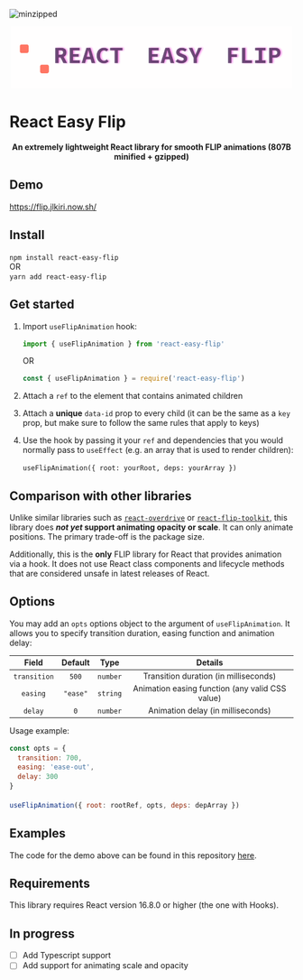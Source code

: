 ![minzipped](https://badgen.net/bundlephobia/minzip/react-easy-flip)

<p align="center">
  <img src="./assets/logo.gif" width='500px' alt='react-easy-flip animation logo' />
</p>

# React Easy Flip

<center><b>An extremely lightweight React library for smooth FLIP animations (807B minified + gzipped)</b></center>

## Demo

https://flip.jlkiri.now.sh/

## Install

`npm install react-easy-flip`  
OR  
`yarn add react-easy-flip`

## Get started

1. Import `useFlipAnimation` hook:

   ```javascript
   import { useFlipAnimation } from 'react-easy-flip'
   ```

   OR

   ```javascript
   const { useFlipAnimation } = require('react-easy-flip')
   ```

2. Attach a `ref` to the element that contains animated children
3. Attach a **unique** `data-id` prop to every child (it can be the same as a `key` prop, but make sure to follow the same rules that apply to keys)
4. Use the hook by passing it your `ref` and dependencies that you would normally pass to `useEffect` (e.g. an array that is used to render children):

   `useFlipAnimation({ root: yourRoot, deps: yourArray })`

## Comparison with other libraries

Unlike similar libraries such as [`react-overdrive`](https://github.com/berzniz/react-overdrive) or [`react-flip-toolkit`](https://github.com/aholachek/react-flip-toolkit), this library does **_not yet_ support animating opacity or scale**. It can only animate positions. The primary trade-off is the package size.

Additionally, this is the **only** FLIP library for React that provides animation via a hook. It does not use React class components and lifecycle methods that are considered unsafe in latest releases of React.

## Options

You may add an `opts` options object to the argument of `useFlipAnimation`. It allows you to specify transition duration, easing function and animation delay:

|    Field     | Default  |   Type   |                     Details                     |
| :----------: | :------: | :------: | :---------------------------------------------: |
| `transition` |  `500`   | `number` |      Transition duration (in milliseconds)      |
|   `easing`   | `"ease"` | `string` | Animation easing function (any valid CSS value) |
|   `delay`    |   `0`    | `number` |        Animation delay (in milliseconds)        |

Usage example:

```javascript
const opts = {
  transition: 700,
  easing: 'ease-out',
  delay: 300
}

useFlipAnimation({ root: rootRef, opts, deps: depArray })
```

## Examples

The code for the demo above can be found in this repository [here](https://github.com/jlkiri/react-easy-flip/tree/master/demo).

## Requirements

This library requires React version 16.8.0 or higher (the one with Hooks).

## In progress

- [ ] Add Typescript support
- [ ] Add support for animating scale and opacity
